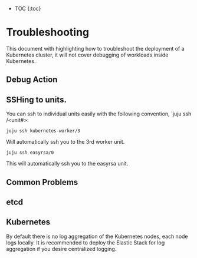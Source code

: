 * TOC
{:toc}

# Troubleshooting

This document with highlighting how to troubleshoot the deployment of a Kubernetes cluster, it will not cover debugging of workloads inside Kubernetes. 

## Debug Action


## SSHing to units.

You can ssh to individual units easily with the following convention, `juju ssh <servicename>/<unit#>:

    juju ssh kubernetes-worker/3

Will automatically ssh you to the 3rd worker unit.

    juju ssh easyrsa/0 

This will automatically ssh you to the easyrsa unit. 

## Common Problems

## etcd

## Kubernetes

By default there is no log aggregation of the Kubernetes nodes, each node logs locally. It is recommended to deploy the Elastic Stack for log aggregation if you desire centralized logging. 